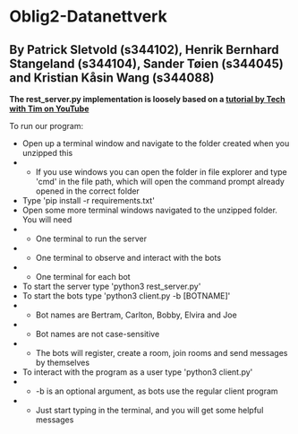 # Oblig2-Datanettverk

## By Patrick Sletvold (s344102), Henrik Bernhard Stangeland (s344104), Sander Tøien (s344045) and Kristian Kåsin Wang (s344088)

**The rest_server.py implementation is loosely based on a [tutorial by Tech with Tim on YouTube](https://youtu.be/GMppyAPbLYk)**

To run our program:
* Open up a terminal window and navigate to the folder created when you unzipped this
* * If you use windows you can open the folder in file explorer and type 'cmd' in the file path, which will open 
    the command prompt already opened in the correct folder
* Type 'pip install -r requirements.txt'
* Open some more terminal windows navigated to the unzipped folder. You will need
* * One terminal to run the server
* * One terminal to observe and interact with the bots
* * One terminal for each bot
* To start the server type 'python3 rest_server.py'
* To start the bots type 'python3 client.py -b [BOTNAME]'
* * Bot names are Bertram, Carlton, Bobby, Elvira and Joe
* * Bot names are not case-sensitive 
* * The bots will register, create a room, join rooms and send messages by themselves
* To interact with the program as a user type 'python3 client.py'
* * -b is an optional argument, as bots use the regular client program
* * Just start typing in the terminal, and you will get some helpful messages
    
